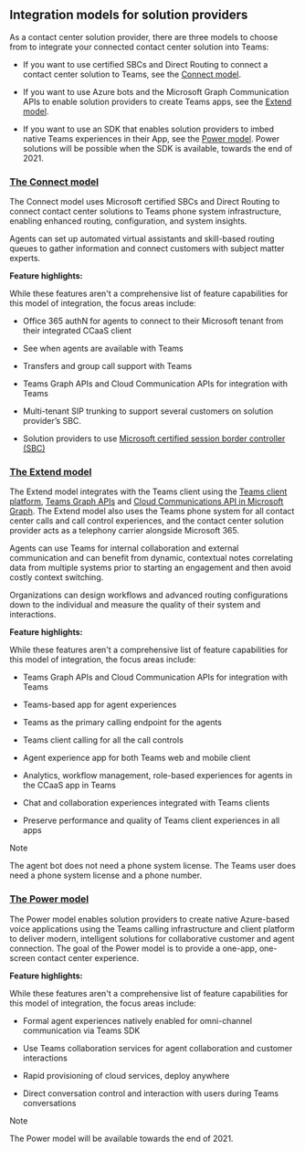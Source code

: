 ## Integration models for solution providers

<a name="steps"></a>

As a contact center solution provider, there are three models to choose from to integrate your connected contact center solution into Teams:

- If you want to use certified SBCs and Direct Routing to connect a contact center solution to Teams, see the [Connect model](?tabs=connect#steps).

- If you want to use Azure bots and the Microsoft Graph Communication APIs to enable solution providers to create Teams apps, see the [Extend model](?tabs=extend#steps).

- If you want to use an SDK that enables solution providers to imbed native Teams experiences in their App, see the [Power model](?tabs=power#steps). Power solutions will be possible when the SDK is available, towards the end of 2021.

### [**The Connect model**](#tab/connect)

The Connect model uses Microsoft certified SBCs and Direct Routing to connect contact center solutions to Teams phone system infrastructure, enabling enhanced routing, configuration, and system insights.

Agents can set up automated virtual assistants and skill-based routing queues to gather information and connect customers with subject matter experts.

**Feature highlights:**

While these features aren't a comprehensive list of feature capabilities for this model of integration, the focus areas include:

  - Office 365 authN for agents to connect to their Microsoft tenant from their integrated CCaaS client 

  - See when agents are available with Teams

  - Transfers and group call support with Teams 

  - Teams Graph APIs and Cloud Communication APIs for integration with Teams 

  - Multi-tenant SIP trunking to support several customers on solution provider’s SBC.  

  - Solution providers to use [<span class="underline">Microsoft certified session border controller (SBC)</span>](../direct-routing-border-controllers.md)


### [**The Extend model**](#tab/extend)

The Extend model integrates with the Teams client using the [Teams client platform](/microsoftteams/platform/overview), [Teams Graph APIs](/graph/api/resources/teams-api-overview?view=graph-rest-1.0) and [Cloud Communications API in Microsoft Graph](/graph/api/resources/communications-api-overview?view=graph-rest-1.0). The Extend model also uses the Teams phone system for all contact center calls and call control experiences, and the contact center solution provider acts as a telephony carrier alongside Microsoft 365.

Agents can use Teams for internal collaboration and external communication and can benefit from dynamic, contextual notes correlating data from multiple systems prior to starting an engagement and then avoid costly context switching.

Organizations can design workflows and advanced routing configurations down to the individual and measure the quality of their system and interactions.

**Feature highlights:**

While these features aren't a comprehensive list of feature capabilities for this model of integration, the focus areas include:

  - Teams Graph APIs and Cloud Communication APIs for integration with Teams 

  - Teams-based app for agent experiences 

  - Teams as the primary calling endpoint for the agents 

  - Teams client calling for all the call controls

  - Agent experience app for both Teams web and mobile client

  - Analytics, workflow management, role-based experiences for agents in the CCaaS app in Teams

  - Chat and collaboration experiences integrated with Teams clients 

  - Preserve performance and quality of Teams client experiences in all apps  

> [!NOTE]
> The agent bot does not need a phone system license. The Teams user does need a phone system license and a phone number.

### [**The Power model**](#tab/power)

The Power model enables solution providers to create native Azure-based voice applications using the Teams calling infrastructure and client platform to deliver modern, intelligent solutions for collaborative customer and agent connection. The goal of the Power model is to provide a one-app, one-screen contact center experience.

**Feature highlights:**

While these features aren't a comprehensive list of feature capabilities for this model of integration, the focus areas include:

  - Formal agent experiences natively enabled for omni-channel communication via Teams SDK 

  - Use Teams collaboration services for agent collaboration and customer interactions  

  - Rapid provisioning of cloud services, deploy anywhere 

  - Direct conversation control and interaction with users during Teams conversations 

>[!NOTE]
> The Power model will be available towards the end of 2021.
